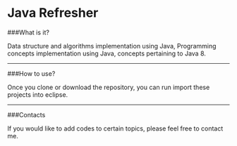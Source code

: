 # Java Refresher

###What is it?

Data structure and algorithms implementation using Java,
Programming concepts implementation using Java,
concepts pertaining to Java 8.

---

###How to use?

Once you clone or download the repository, you can run
import these projects into eclipse.

---

###Contacts

If you would like to add codes to certain topics, please
feel free to contact me.

